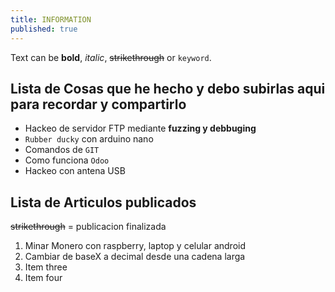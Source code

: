 ```yaml
---
title: INFORMATION
published: true
---
```


Text can be **bold**, _italic_, ~~strikethrough~~ or `keyword`.

## [](#header-2)Lista de Cosas que he hecho y debo subirlas aqui para recordar y compartirlo

*   Hackeo de servidor FTP mediante **fuzzing y debbuging**
*   `Rubber ducky` con arduino nano
*   Comandos de `GIT`
*   Como funciona `Odoo`
*   Hackeo con antena USB

## [](#header-2)Lista de Articulos publicados
~~strikethrough~~ = publicacion finalizada

1.  Minar Monero con raspberry, laptop y celular android
1.  Cambiar de baseX a decimal desde una cadena larga
1.  Item three
1.  Item four


